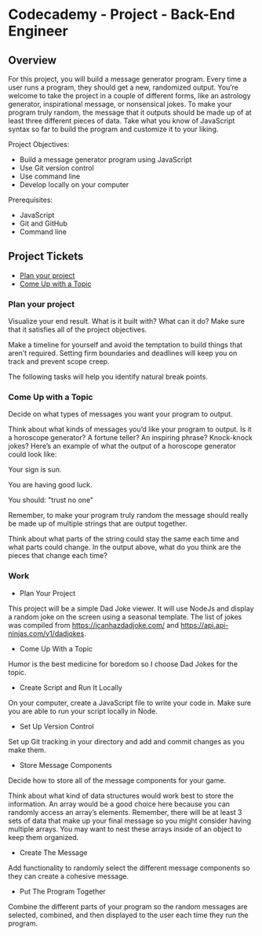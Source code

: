 
# Codecademy - Project - Back-End Engineer

## Overview

For this project, you will build a message generator program. Every time a user runs a program, they should get a new, randomized output. You’re welcome to take the project in a couple of different forms, like an astrology generator, inspirational message, or nonsensical jokes. To make your program truly random, the message that it outputs should be made up of at least three different pieces of data. Take what you know of JavaScript syntax so far to build the program and customize it to your liking.

Project Objectives:

* Build a message generator program using JavaScript
* Use Git version control
* Use command line
* Develop locally on your computer

Prerequisites:

* JavaScript
* Git and GitHub
* Command line

## Project Tickets

* [Plan your project](#plan-your-project)
* [Come Up with a Topic](#come-up-with-a-topic)

### Plan your project

Visualize your end result. What is it built with? What can it do? Make sure that it satisfies all of the project objectives.

Make a timeline for yourself and avoid the temptation to build things that aren’t required. Setting firm boundaries and deadlines will keep you on track and prevent scope creep.

The following tasks will help you identify natural break points.

### Come Up with a Topic

Decide on what types of messages you want your program to output.

Think about what kinds of messages you’d like your program to output. Is it a horoscope generator? A fortune teller? An inspiring phrase? Knock-knock jokes? Here’s an example of what the output of a horoscope generator could look like:

Your sign is sun.

You are having good luck.

You should: "trust no one"

Remember, to make your program truly random the message should really be made up of multiple strings that are output together.

Think about what parts of the string could stay the same each time and what parts could change. In the output above, what do you think are the pieces that change each time?

### Work

* Plan Your Project

This project will be a simple Dad Joke viewer. It will use NodeJs and display a random joke on the screen using a seasonal template. The list of jokes was compiled from https://icanhazdadjoke.com/ and https://api.api-ninjas.com/v1/dadjokes.


* Come Up With a Topic

Humor is the best medicine for boredom so I choose Dad Jokes for the topic.


* Create Script and Run It Locally

On your computer, create a JavaScript file to write your code in. Make sure you are able to run your script locally in Node.


* Set Up Version Control

Set up Git tracking in your directory and add and commit changes as you make them.


* Store Message Components

Decide how to store all of the message components for your game.

Think about what kind of data structures would work best to store the information. An array would be a good choice here because you can randomly access an array’s elements. Remember, there will be at least 3 sets of data that make up your final message so you might consider having multiple arrays. You may want to nest these arrays inside of an object to keep them organized.


* Create The Message

Add functionality to randomly select the different message components so they can create a cohesive message.


* Put The Program Together

Combine the different parts of your program so the random messages are selected, combined, and then displayed to the user each time they run the program.
